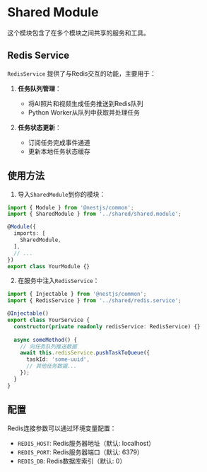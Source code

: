 # Shared Module

这个模块包含了在多个模块之间共享的服务和工具。

## Redis Service

`RedisService` 提供了与Redis交互的功能，主要用于：

1. **任务队列管理**：
   - 将AI照片和视频生成任务推送到Redis队列
   - Python Worker从队列中获取并处理任务

2. **任务状态更新**：
   - 订阅任务完成事件通道
   - 更新本地任务状态缓存

## 使用方法

1. 导入`SharedModule`到你的模块：

```typescript
import { Module } from '@nestjs/common';
import { SharedModule } from '../shared/shared.module';

@Module({
  imports: [
    SharedModule,
  ],
  // ...
})
export class YourModule {}
```

2. 在服务中注入`RedisService`：

```typescript
import { Injectable } from '@nestjs/common';
import { RedisService } from '../shared/redis.service';

@Injectable()
export class YourService {
  constructor(private readonly redisService: RedisService) {}
  
  async someMethod() {
    // 向任务队列推送数据
    await this.redisService.pushTaskToQueue({
      taskId: 'some-uuid',
      // 其他任务数据...
    });
  }
}
```

## 配置

Redis连接参数可以通过环境变量配置：

- `REDIS_HOST`: Redis服务器地址（默认: localhost）
- `REDIS_PORT`: Redis服务器端口（默认: 6379）
- `REDIS_DB`: Redis数据库索引（默认: 0） 